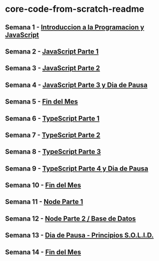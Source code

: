 # core-code-from-scratch-readme

## Semana 1 - [Introduccion a la Programacion y JavaScript](Semana1/Contenido.md)

## Semana 2 - [JavaScript Parte 1](Semana2/Contenido.md)

## Semana 3 - [JavaScript Parte 2](Semana3/Contenido.md)

## Semana 4 - [JavaScript Parte 3 y Dia de Pausa](Semana4/Contenido.md)

## Semana 5 - [Fin del Mes](Semana5/Contenido.md)

## Semana 6 - [TypeScript Parte 1](Semana6/Contenido.md)

## Semana 7 - [TypeScript Parte 2](Semana7/Contenido.md)

## Semana 8 - [TypeScript Parte 3](Semana8/Contenido.md)

## Semana 9 - [TypeScript Parte 4 y Dia de Pausa](Semana9/Contenido.md)

## Semana 10 - [Fin del Mes](Semana10/Contenido.md)

## Semana 11 - [Node Parte 1](Semana11/Contenido.md)

## Semana 12 - [Node Parte 2 / Base de Datos](Semana12/Contenido.md)

## Semana 13 - [Dia de Pausa - Principios S.O.L.I.D.](Semana13/Contenido.md)

## Semana 14 - [Fin del Mes](Semana14/Contenido.md)